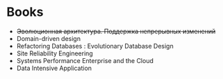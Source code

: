 # Books
* ~~Эволюционная архитектура. Поддержка непрерывных изменений~~
* Domain-driven design
* Refactoring Databases : Evolutionary Database Design
* Site Reliability Engineering
* Systems Performance Enterprise and the Cloud
* Data Intensive Application
